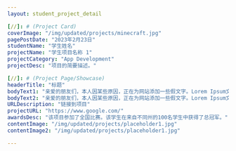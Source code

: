 ```yaml
---
layout: student_project_detail

[//]: # (Project Card)
coverImage: "/img/updated/projects/minecraft.jpg"
pagePostDate: "2023年2月23日"
studentName: "学生姓名"
projectName: "学生项目名称 1"
projectCategory: "App Development"
projectDesc: "项目的简要描述。"

[//]: # (Project Page/Showcase)
headerTitle: "标题"
bodyText1: "亲爱的朋友们，本人因某些原因，正在为网站添加一些假文字。Lorem Ipsum文本是印刷及排版业所常用的假文字，也被称为乱数假文。"
bodyText2: "亲爱的朋友们，本人因某些原因，正在为网站添加一些假文字。Lorem Ipsum文本是印刷及排版业所常用的假文字，也被称为乱数假文。"
URLDescription: "链接到项目"
projectURL: "https://www.google.com/"
awardsDesc: "该项目参加了全国比赛。该学生在来自不同州的100名学生中获得了总冠军。"
contentImage: "/img/updated/projects/placeholder1.jpg"
contentImage2: "/img/updated/projects/placeholder1.jpg"

---
```


